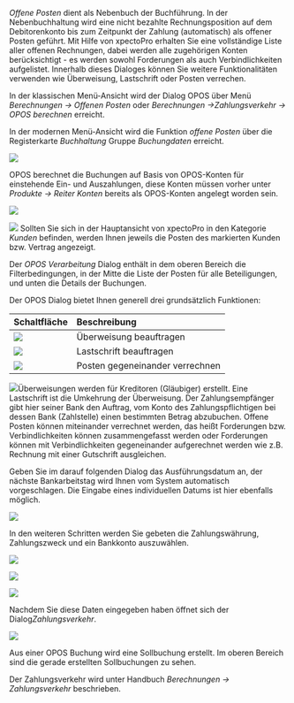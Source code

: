 *Offene Posten* dient als Nebenbuch der Buchführung. In der Nebenbuchhaltung wird eine nicht bezahlte Rechnungsposition auf dem Debitorenkonto bis zum Zeitpunkt der Zahlung (automatisch) als offener Posten geführt. 
Mit Hilfe von xpectoPro erhalten Sie eine vollständige Liste aller offenen Rechnungen, dabei werden alle zugehörigen Konten berücksichtigt  - es werden sowohl Forderungen als auch Verbindlichkeiten aufgelistet. Innerhalb dieses Dialoges können Sie weitere Funktionalitäten verwenden wie Überweisung, Lastschrift oder Posten verrechen.

In der klassischen Menü-Ansicht wird der Dialog OPOS über Menü *Berechnungen → Offenen Posten*  oder *Berechnungen →Zahlungsverkehr → OPOS berechnen* erreicht.

In der modernen Menü-Ansicht wird die Funktion *offene Posten* über die Registerkarte *Buchhaltung* Gruppe *Buchungdaten* erreicht.

![](http://xpecto.github.io/docs/xpecto/Berechnungen/offene_Posten/offene_Posten_Menue.png)

OPOS berechnet die Buchungen auf Basis von OPOS-Konten für einstehende Ein- und Auszahlungen, diese Konten müssen vorher unter *Produkte → Reiter Konten* bereits als OPOS-Konten angelegt worden sein. 

![](http://xpecto.github.io/docs/xpecto/Berechnungen/offene_Posten/offene_posten_Main.png)

![](http://xpecto.github.io/docs/xpecto/Grafiken/gr_gluehbirne.jpg) Sollten Sie sich in der Hauptansicht von xpectoPro in den Kategorie *Kunden* befinden, werden Ihnen jeweils die Posten des markierten Kunden bzw. Vertrag angezeigt. 

Der *OPOS Verarbeitung* Dialog enthält in dem oberen Bereich die Filterbedingungen, in der Mitte die Liste der Posten für alle Beteiligungen, und unten die Details der Buchungen.

Der OPOS Dialog bietet Ihnen generell drei grundsätzlich Funktionen:

|  Schaltfläche|Beschreibung    |
| --------------- |:---------------|
|![](http://xpecto.github.io/docs/xpecto/Berechnungen/offene_Posten/Ueberweisung_Button.png)| Überweisung beauftragen|
|![](http://xpecto.github.io/docs/xpecto/Berechnungen/offene_Posten/Lastschrift_Button.png)| Lastschrift beauftragen|
|![](http://xpecto.github.io/docs/xpecto/Berechnungen/offene_Posten/Posten_verrechnen_Button.png)|Posten gegeneinander verrechnen|

![](http://xpecto.github.io/docs/xpecto/Grafiken/gr_gluehbirne.jpg)Überweisungen werden für Kreditoren (Gläubiger) erstellt.
Eine Lastschrift ist die Umkehrung der Überweisung. Der Zahlungsempfänger gibt hier seiner Bank den Auftrag, vom Konto des Zahlungspflichtigen bei dessen Bank (Zahlstelle) einen bestimmten Betrag abzubuchen. 
Offene Posten können miteinander verrechnet werden, das heißt Forderungen bzw. Verbindlichkeiten können zusammengefasst werden oder Forderungen können mit Verbindlichkeiten gegeneinander aufgerechnet werden wie z.B. Rechnung mit einer Gutschrift ausgleichen.

Geben Sie im darauf folgenden Dialog das Ausführungsdatum an, der nächste Bankarbeitstag wird Ihnen vom System automatisch vorgeschlagen. Die Eingabe eines individuellen Datums ist hier ebenfalls möglich.

![](http://xpecto.github.io/docs/xpecto/Berechnungen/offene_Posten/Faelligkeitsdatum.png)

In den weiteren Schritten werden Sie gebeten die Zahlungswährung, Zahlungszweck und ein Bankkonto auszuwählen.

![](http://xpecto.github.io/docs/xpecto/Berechnungen/offene_Posten/Zahlungswaehrung.png)

![](http://xpecto.github.io/docs/xpecto/Berechnungen/offene_Posten/Zahlungszweck.png)

![](http://xpecto.github.io/docs/xpecto/Berechnungen/offene_Posten/Bankkonto.png)


Nachdem Sie diese Daten eingegeben haben öffnet sich der Dialog*Zahlungsverkehr*.

![](http://xpecto.github.io/docs/img/img_1461771119658.png)

Aus einer OPOS Buchung wird eine Sollbuchung erstellt.  Im oberen Bereich sind die gerade erstellten Sollbuchungen zu sehen. 

Der Zahlungsverkehr wird unter Handbuch *Berechnungen → Zahlungsverkehr* beschrieben.

